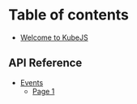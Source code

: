 # Table of contents

* [Welcome to KubeJS](README.md)

## API Reference

* [Events](api-reference/events/README.md)
  * [Page 1](api-reference/events/page-1.md)
